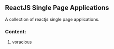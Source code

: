 ## ReactJS Single Page Applications
A collection of reactjs single page applications.

### Content:
1. [voracious](voracious)
